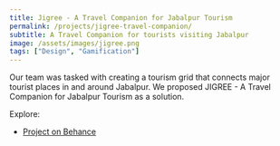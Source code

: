 ```yaml
---
title: Jigree - A Travel Companion for Jabalpur Tourism
permalink: /projects/jigree-travel-companion/
subtitle: A Travel Companion for tourists visiting Jabalpur
image: /assets/images/jigree.png
tags: ["Design", "Gamification"]
---
```


Our team was tasked with creating a tourism grid that connects major tourist places in and around Jabalpur. We proposed JIGREE - A Travel Companion for Jabalpur Tourism as a solution.

Explore:
* [Project on Behance][project-website]

[project-website]: https://www.behance.net/gallery/73061935/Jigree-Travel-Companion-for-Jabalpur-Tourism
